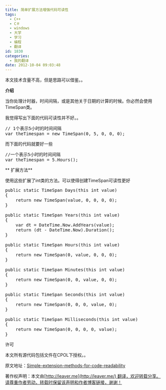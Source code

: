 ```yaml
---
title: 简单扩展方法增强代码可读性
tags:
  - C++
  - C＃
  - windows
  - 大学
  - 学习
  - 编程
  - 翻译
id: 1830
categories:
  - 我的翻译
date: 2012-10-04 09:03:48
---
```


本文技术含量不高，但是思路可以借鉴。。

**介绍**

当你处理计时器，时间间隔，或是其他关于日期的计算的时候。你必然会使用TimeSpan类。

我觉得写出下面的代码可读性并不好。。
<pre class="lang:default decode:true">// 1个表示5小时的时间间隔
var theTimespan = new TimeSpan(0, 5, 0, 0, 0);</pre>
而下面的代码就要好一些
<pre class="lang:default decode:true">//一个表示5小时的时间间隔
var theTimespan = 5.Hours();</pre>
** 扩展方法**

使用这些扩展了int类的方法。可以使得创建TimeSpan可读性更好
<pre class="lang:default decode:true">public static TimeSpan Days(this int value)
{
    return new TimeSpan(value, 0, 0, 0, 0);
}

public static TimeSpan Years(this int value)
{
    var dt = DateTime.Now.AddYears(value);
    return (dt - DateTime.Now).Duration();
}

public static TimeSpan Hours(this int value)
{
    return new TimeSpan(0, value, 0, 0, 0);
}

public static TimeSpan Minutes(this int value)
{
    return new TimeSpan(0, 0, value, 0, 0);
}

public static TimeSpan Seconds(this int value)
{
    return new TimeSpan(0, 0, 0, value, 0);
}

public static TimeSpan Milliseconds(this int value)
{
    return new TimeSpan(0, 0, 0, 0, value);
}</pre>
许可

本文所有源代码包括文件在CPOL下授权。。

原文地址：[Simple-extension-methods-for-code-readability](http://www.codeproject.com/Tips/469097/Simple-extension-methods-for-code-readability)

著作权声明：本文由[http://leaver.me](http://leaver.me/) 翻译，欢迎转载分享。请尊重作者劳动，转载时保留该声明和作者博客链接，谢谢！

&nbsp;

&nbsp;

&nbsp;